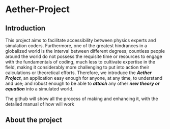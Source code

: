 # Aether-Project

## Introduction ##
This project aims to facilitate accessibility between physics experts and simulation coders. Furthermore, one of the greatest hindrances in a globalized world is the interval between different degrees; countless people around the world do not possess the requisite time or resources to engage with the fundamentals of coding, much less to cultivate expertise in the field, making it considerably more challenging to put into action their calculations or theoretical efforts. Therefore, we introduce the ***Aether Project***, an application easy enough for anyone, at any time, to understand and use; and robust enough to be able to ***attach*** any other ***new theory or equation*** into a simulated world.

The github will show all the process of making and enhancing it, with the detalied manual of how will work

## About the project 
